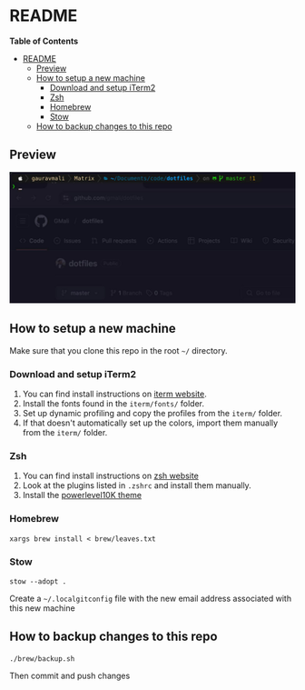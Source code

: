 # README

**Table of Contents**
- [README](#readme)
  - [Preview](#preview)
  - [How to setup a new machine](#how-to-setup-a-new-machine)
    - [Download and setup iTerm2](#download-and-setup-iterm2)
    - [Zsh](#zsh)
    - [Homebrew](#homebrew)
    - [Stow](#stow)
  - [How to backup changes to this repo](#how-to-backup-changes-to-this-repo)

## Preview

![preview](./screenshots/preview-2025-03.jpeg)

## How to setup a new machine

Make sure that you clone this repo in the root `~/` directory.

### Download and setup iTerm2

1. You can find install instructions on [iterm website](https://iterm2.com/).
2. Install the fonts found in the `iterm/fonts/` folder.
3. Set up dynamic profiling and copy the profiles from the `iterm/` folder.
4. If that doesn't automatically set up the colors, import them manually from the `iterm/` folder.


### Zsh

1. You can find install instructions on [zsh website](https://ohmyz.sh/)
2. Look at the plugins listed in `.zshrc` and install them manually.
3. Install the [powerlevel10K theme](https://github.com/romkatv/powerlevel10k)


### Homebrew

```
xargs brew install < brew/leaves.txt
```

### Stow

```
stow --adopt .
```

Create a `~/.localgitconfig` file with the new email address associated with this new machine


## How to backup changes to this repo

```
./brew/backup.sh
````
Then commit and push changes